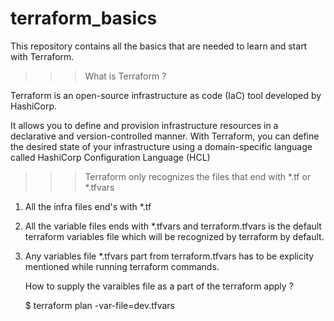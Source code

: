 # terraform_basics

This repository contains all the basics that are needed to learn and start with Terraform.

>>> What is Terraform ?

Terraform is an open-source infrastructure as code (IaC) tool developed by HashiCorp. 

It allows you to define and provision infrastructure resources in a declarative and version-controlled manner. 
With Terraform, you can define the desired state of your infrastructure using a domain-specific language called HashiCorp Configuration Language (HCL) 

>>> Terraform only recognizes the files that end with *.tf or *.tfvars

1) All the infra files end's with *.tf
2) All the variable files ends with *.tfvars and terraform.tfvars is the default terraform variables file  which will be recognized by terraform by default.
3) Any variables file *.tfvars part from terraform.tfvars has to be explicity mentioned while running terraform commands.

   How to supply the varaibles file as a part of the terraform apply ?

    $ terraform plan -var-file=dev.tfvars 